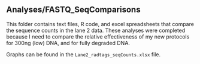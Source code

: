 ## Analyses/FASTQ_SeqComparisons

This folder contains text files, R code, and excel spreadsheets that compare the sequence counts in the lane 2 data. These analyses were completed because I need to compare the relative effectiveness of my new protocols for 300ng (low) DNA, and for fully degraded DNA. 

Graphs can be found in the `Lane2_radtags_seqCounts.xlsx` file. 